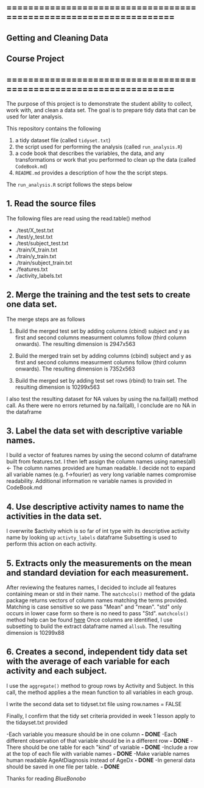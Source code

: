 ## ==================================================================
## Getting and Cleaning Data
## Course Project
## ==================================================================

The purpose of this project is to demonstrate the student ability to collect, work with, and clean a data set. 
The goal is to prepare tidy data that can be used for later analysis. 

This repository contains the following
   1. a tidy dataset file (called `tidyset.txt`) 
   2. the script used for performing the analysis (called `run_analysis.R`) 
   3. a code book that describes the variables, the data, and any transformations or work that you performed to clean up the data (called `CodeBook.md`)
   4. `README.md` provides a description of how the the script steps. 

The `run_analysis.R` script follows the steps below 

## 1. Read the source files

The following files are read using the read.table() method 
- ./test/X_test.txt
- ./test/y_test.txt
- ./test/subject_test.txt
- ./train/X_train.txt
- ./train/y_train.txt
- ./train/subject_train.txt
- ./features.txt
- ./activity_labels.txt

## 2. Merge the training and the test sets to create one data set.  

The merge steps are as follows

1. Build the merged test set by adding columns (cbind) subject and y as first and second columns measurment columns follow (third column onwards). The resulting dimension is 2947x563

2. Build the merged train set by adding columns (cbind) subject and y as first and second columns measurment columns follow (third column onwards). The resulting dimension is
7352x563

3. Build the merged set by adding test set rows (rbind) to train set. The resulting dimension is 10299x563

I also test the resulting dataset for NA values by using the na.fail(all) method call.
As there were no errors returned by na.fail(all), I conclude are no NA in the dataframe


## 3. Label the data set with descriptive variable names.  

I build a vector of features names by using the second column of dataframe built from features.txt. 
I then left assign the column names using names(all)<-
The column names provided are human readable. 
I decide not to expand all variable names (e.g. f->fourier) as very long variable names compromise readability. 
Additional information re variable names is provided in CodeBook.md 

## 4. Use descriptive activity names to name the activities in the data set.

I overwrite $activity which is so far of int type with its descriptive activity name by looking up `activty_labels` dataframe
Subsetting is used to perform this action on each activity. 


## 5. Extracts only the measurements on the mean and standard deviation for each measurement. 

After reviewing the features names, I decided to include all features containing mean or std in their name.
The `matchcols()` method of the gdata package returns vectors of column names matching the terms provided.
Matching is case sensitive so we pass "Mean" and "mean". "std" only occurs in lower case form so there is no need to pass "Std".
`matchcols()` method help can be found [here](http://svitsrv25.epfl.ch/R-doc/library/gdata/html/matchcols.html)
Once columns are identified, I use subsetting to build the extract dataframe named `allsub`. 
The resulting dimension is 10299x88

## 6. Creates a second, independent tidy data set with the average of each variable for each activity and each subject. 

I use the `aggregate()` method to group rows by Activity and Subject. 
In this call, the method applies a the mean function to all variables in each group. 

I write the second data set to tidyset.txt file using row.names = FALSE 

Finally, I confirm that the tidy set criteria provided in week 1 lesson apply to the tidayset.txt provided

-Each variable you measure should be in one column **- DONE**
-Each different observation of that variable should be in a different row **- DONE**
-There should be one table for each "kind" of variable **- DONE**
-Include a row at the top of each file with variable names **- DONE**
-Make variable names human readable AgeAtDiagnosis instead of AgeDx **- DONE**
-In general data should be saved in one file per table. **- DONE**

Thanks for reading
*BlueBonobo*



